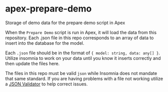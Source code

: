 # apex-prepare-demo
Storage of demo data for the prepare demo script in Apex

When the `Prepare Demo` script is run in Apex, it will load the data from this repository. Each .json file in this repo corresponds to an array of data to insert into the database for the model.

Each `.json` file should be in the format of `{ model: string, data: any[] }`. Utilize insomnia to work on your data until you know it inserts correctly and then update the files here.

The files in this repo must be valid `json` while Insomnia does not mandate that same standard. If you are having problems with a file not working utilize a [JSON Validator](https://jsonlint.com/) to help correct issues.
